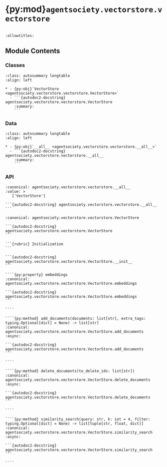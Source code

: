 # {py:mod}`agentsociety.vectorstore.vectorstore`

```{py:module} agentsociety.vectorstore.vectorstore
```

```{autodoc2-docstring} agentsociety.vectorstore.vectorstore
:allowtitles:
```

## Module Contents

### Classes

````{list-table}
:class: autosummary longtable
:align: left

* - {py:obj}`VectorStore <agentsociety.vectorstore.vectorstore.VectorStore>`
  - ```{autodoc2-docstring} agentsociety.vectorstore.vectorstore.VectorStore
    :summary:
    ```
````

### Data

````{list-table}
:class: autosummary longtable
:align: left

* - {py:obj}`__all__ <agentsociety.vectorstore.vectorstore.__all__>`
  - ```{autodoc2-docstring} agentsociety.vectorstore.vectorstore.__all__
    :summary:
    ```
````

### API

````{py:data} __all__
:canonical: agentsociety.vectorstore.vectorstore.__all__
:value: >
   ['VectorStore']

```{autodoc2-docstring} agentsociety.vectorstore.vectorstore.__all__
```

````

`````{py:class} VectorStore(embedding: fastembed.SparseTextEmbedding)
:canonical: agentsociety.vectorstore.vectorstore.VectorStore

```{autodoc2-docstring} agentsociety.vectorstore.vectorstore.VectorStore
```

```{rubric} Initialization
```

```{autodoc2-docstring} agentsociety.vectorstore.vectorstore.VectorStore.__init__
```

````{py:property} embeddings
:canonical: agentsociety.vectorstore.vectorstore.VectorStore.embeddings

```{autodoc2-docstring} agentsociety.vectorstore.vectorstore.VectorStore.embeddings
```

````

````{py:method} add_documents(documents: list[str], extra_tags: typing.Optional[dict] = None) -> list[str]
:canonical: agentsociety.vectorstore.vectorstore.VectorStore.add_documents
:async:

```{autodoc2-docstring} agentsociety.vectorstore.vectorstore.VectorStore.add_documents
```

````

````{py:method} delete_documents(to_delete_ids: list[str])
:canonical: agentsociety.vectorstore.vectorstore.VectorStore.delete_documents
:async:

```{autodoc2-docstring} agentsociety.vectorstore.vectorstore.VectorStore.delete_documents
```

````

````{py:method} similarity_search(query: str, k: int = 4, filter: typing.Optional[dict] = None) -> list[tuple[str, float, dict]]
:canonical: agentsociety.vectorstore.vectorstore.VectorStore.similarity_search
:async:

```{autodoc2-docstring} agentsociety.vectorstore.vectorstore.VectorStore.similarity_search
```

````

`````
